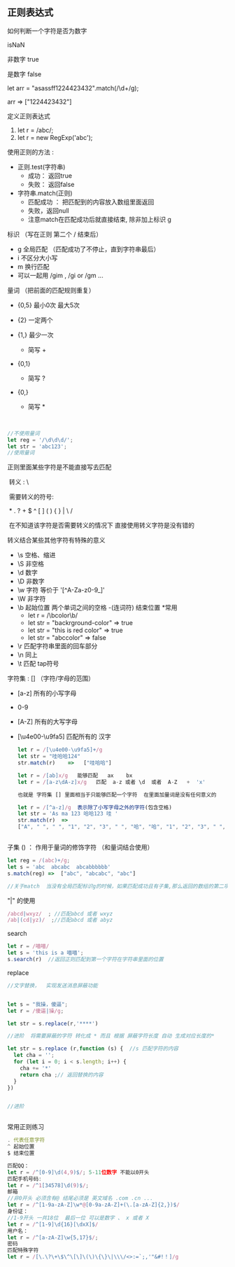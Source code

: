 ## 正则表达式

如何判断一个字符是否为数字

isNaN  

非数字  true

是数字 false 



let arr = "asassff1224423432".match(/\d+/g);

arr => ["1224423432"]



定义正则表达式 

1.   let r = /abc/;
2.   let r = new RegExp('abc');



使用正则的方法 :

+ 正则.test(字符串)
  + 成功： 返回true
  + 失败： 返回false
+ 字符串.match(正则)
  + 匹配成功 ： 把匹配到的内容放入数组里面返回
  + 失败，返回null
  + 注意match在匹配成功后就直接结束, 除非加上标识 g



标识 （写在正则 第二个 / 结束后）

+ g  全局匹配 （匹配成功了不停止，直到字符串最后）
+ i 不区分大小写
+ m  换行匹配
+ 可以一起用   /gim   ,   /gi   or   /gm   ... 



量词 （把前面的匹配规则重复）

+ {0,5} 最小0次  最大5次

+ {2} 一定两个

+ {1,} 最少一次

  + 简写 \+

+ {0,1} 

  + 简写  ?

+ {0,}  

  + 简写 * 

  ​

```javascript
//不使用量词
let reg = '/\d\d\d/';
let str = 'abc123';
//使用量词

```





正则里面某些字符是不能直接写去匹配

​	转义 : \

​	需要转义的符号: 

​		* . ? + $ ^ [ ] ( ) { } | \ /

​	       在不知道该字符是否需要转义的情况下   直接使用转义字符是没有错的

转义结合某些其他字符有特殊的意义

+ \s 空格、缩进
+ \S 非空格
+ \d 数字
+ \D 非数字
+ \w 字符   等价于 '\[^A-Za-z0-9_]'
+ \W 非字符
+ \b 起始位置 两个单词之间的空格 -(连词符) 结束位置   *常用
  + let r = /\bcolor\b/
  + let str = "backrground-color"   => true
  + let str = "this is red color" => true
  + let str = "abccolor" => false 
+ \r  匹配字符串里面的回车部分
+ \n 同上
+ \t  匹配 tap符号



字符集  : [] （字符/字母的范围）

+ [a-z]   所有的小写字母   

+ 0-9  

+ [A-Z]  所有的大写字母

+ [\u4e00-\u9fa5]  匹配所有的  汉字

  ```javascript
  let r = /[\u4e00-\u9fa5]+/g
  let str = "哇哈哈124"
  str.match(r)    =>   ["哇哈哈"]

  let r = /[ab]x/g   能够匹配   ax    bx 
  let r = /[a-z\dA-z]x/g   匹配  a-z 或者 \d  或者  A-Z   +  'x' 

  也就是 字符集 [] 里面相当于只能够匹配一个字符  在里面加量词是没有任何意义的

  let r = /[^a-z]/g  表示除了小写字母之外的字符(包含空格)
  let str = 'As ma 123 哈哈123 哇 '
  str.match(r)  =>
  ["A", " ", " ", "1", "2", "3", " ", "哈", "哈", "1", "2", "3", " ", "哇", " "]



  ```

子集 () ：  作用于量词的修饰字符  （和量词结合使用）



```javascript
let reg = /(abc)+/g;
let s = 'abc  abcabc  abcabbbbbb'
s.match(reg) =>  ["abc", "abcabc", "abc"]

//关于match  当没有全局匹配标识g的时候，如果匹配成功且有子集,那么返回的数组的第二项为子集,多个子集以此类推。

```



"|" 的使用

```javascript
/abcd|wxyz/  ; //匹配abcd 或者 wxyz
/ab|(cd|yz)/  ;//匹配abcd 或者 abyz
```





search 

```javascript
let r = /喵喵/
let s = 'this is a 喵喵';
s.search(r)  //返回正则匹配到第一个字符在字符串里面的位置

```



replace 

```javascript
//文字替换，  实现发送消息屏蔽功能


let s = "我操，傻逼";
let r = /傻逼|操/g;

let str = s.replace(r,'****')

//进阶  将需要屏蔽的字符 转化成 * 而且 根据 屏蔽字符长度 自动 生成对应长度的*

let str = s.replace (r,function (s) {  //s 匹配字符的内容
  let cha = '';
  for (let i = 0; i < s.length; i++) {
    cha += '*'
   	return cha ;// 返回替换的内容
  }  
})  


//进阶  



```



常用正则练习 

```javascript
. 代表任意字符
^ 起始位置 
$ 结束位置

匹配QQ：
let r = /^[0-9]\d(4,9)$/; 5-11位数字 不能以0开头
匹配手机号码:
let r = /^1[34578]\d(9)$/; 
邮箱 
//非0开头 必须含有@ 结尾必须是 英文域名 .com .cn ...
let r = /^[1-9a-zA-Z]\w*@[0-9a-zA-Z]+(\.[a-zA-Z]{2,})$/
身份证：
//1-9开头 一共18位  最后一位 可以是数字 、 x 或者 X
let r = /^[1-9]\d{16}[\dxX]$/
用户名：
let r = /^[a-zA-Z]\w{5,17}$/;
密码
匹配特殊字符
let r = /[\.\?\+\$\^\[\]\(\)\{\}\|\\\/<>:=`;,'"&#!！]/g



```

